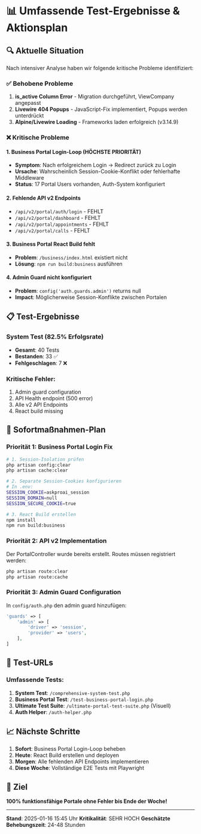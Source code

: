 # 📊 Umfassende Test-Ergebnisse & Aktionsplan

## 🔍 Aktuelle Situation

Nach intensiver Analyse haben wir folgende kritische Probleme identifiziert:

### ✅ Behobene Probleme
1. **is_active Column Error** - Migration durchgeführt, ViewCompany angepasst
2. **Livewire 404 Popups** - JavaScript-Fix implementiert, Popups werden unterdrückt
3. **Alpine/Livewire Loading** - Frameworks laden erfolgreich (v3.14.9)

### ❌ Kritische Probleme

#### 1. **Business Portal Login-Loop** (HÖCHSTE PRIORITÄT)
- **Symptom**: Nach erfolgreichem Login → Redirect zurück zu Login
- **Ursache**: Wahrscheinlich Session-Cookie-Konflikt oder fehlerhafte Middleware
- **Status**: 17 Portal Users vorhanden, Auth-System konfiguriert

#### 2. **Fehlende API v2 Endpoints**
- `/api/v2/portal/auth/login` - FEHLT
- `/api/v2/portal/dashboard` - FEHLT
- `/api/v2/portal/appointments` - FEHLT
- `/api/v2/portal/calls` - FEHLT

#### 3. **Business Portal React Build fehlt**
- **Problem**: `/business/index.html` existiert nicht
- **Lösung**: `npm run build:business` ausführen

#### 4. **Admin Guard nicht konfiguriert**
- **Problem**: `config('auth.guards.admin')` returns null
- **Impact**: Möglicherweise Session-Konflikte zwischen Portalen

## 📋 Test-Ergebnisse

### System Test (82.5% Erfolgsrate)
- **Gesamt**: 40 Tests
- **Bestanden**: 33 ✅
- **Fehlgeschlagen**: 7 ❌

### Kritische Fehler:
1. Admin guard configuration
2. API Health endpoint (500 error)
3. Alle v2 API Endpoints
4. React build missing

## 🚀 Sofortmaßnahmen-Plan

### Priorität 1: Business Portal Login Fix
```bash
# 1. Session-Isolation prüfen
php artisan config:clear
php artisan cache:clear

# 2. Separate Session-Cookies konfigurieren
# In .env:
SESSION_COOKIE=askproai_session
SESSION_DOMAIN=null
SESSION_SECURE_COOKIE=true

# 3. React Build erstellen
npm install
npm run build:business
```

### Priorität 2: API v2 Implementation
Der PortalController wurde bereits erstellt. Routes müssen registriert werden:
```bash
php artisan route:clear
php artisan route:cache
```

### Priorität 3: Admin Guard Configuration
In `config/auth.php` den admin guard hinzufügen:
```php
'guards' => [
    'admin' => [
        'driver' => 'session',
        'provider' => 'users',
    ],
]
```

## 🧪 Test-URLs

### Umfassende Tests:
1. **System Test**: `/comprehensive-system-test.php`
2. **Business Portal Test**: `/test-business-portal-login.php`
3. **Ultimate Test Suite**: `/ultimate-portal-test-suite.php` (Visuell)
4. **Auth Helper**: `/auth-helper.php`

## 📈 Nächste Schritte

1. **Sofort**: Business Portal Login-Loop beheben
2. **Heute**: React Build erstellen und deployen
3. **Morgen**: Alle fehlenden API Endpoints implementieren
4. **Diese Woche**: Vollständige E2E Tests mit Playwright

## 🎯 Ziel

**100% funktionsfähige Portale ohne Fehler bis Ende der Woche!**

---

**Stand**: 2025-01-16 15:45 Uhr
**Kritikalität**: SEHR HOCH
**Geschätzte Behebungszeit**: 24-48 Stunden